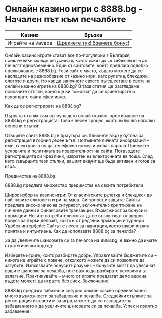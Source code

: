 # Онлайн казино игри с 8888.bg - Начален път към печалбите
| Казино                   | Връзка                                                                                         |
|--------------------------|------------------------------------------------------------------------------------------------|
| Играйте на Vavada        | [Щракнете тук! Вземете бонус!](https://partnervavadarv.com/?promo=664c53c2-c126-47df-a9b6-e93726155fae&target=register) |


Онлайн казино игрите стават все по-популярни в България, привличайки хиляди ентусиасти, които искат да се забавляват и да печелят едновременно. Един от сайтовете, който предлага подобно преживяване, е 8888.bg. Този сайт е място, където можете да се насладите на разнообразие от казино игри, като рулетка, блекджек, слотове и други. Но как да започнете своето пътешествие в света на онлайн казино игрите на 8888.bg? В тази статия ще разгледаме основните стъпки, които ще ви помогнат да се ориентирате и използвате сайта ефективно.

Как да се регистрирате на 8888.bg?

Първата стъпка към вълнуващото онлайн казино преживяване на 8888.bg е регистрацията. Това е лесен процес, който включва няколко основни стъпки:

Отворете сайта 8888.bg в браузъра си.
Кликнете върху бутона за регистрация в горния десен ъгъл.
Попълнете личната информация – име, електронна поща, телефонен номер и желан парола.
Приемете условията и политиката за поверителност на сайта.
Потвърдете регистрацията си чрез линк, изпратен на електронната ви поща.
След като завършите тези стъпки, вашият акаунт ще бъде активен и готов за игра.

Предимства на 8888.bg

8888.bg предлага множество предимства на своите потребители:

Широк избор на казино игри: От класическите рулетка и блекджек до най-новите слотове и игри на маса.
Сигурност и защита: Сайтът предлага високо ниво на сигурност, включително криптиране на личните данни и финансовите транзакции.
Възможност за бонуси и промоции: Новите потребители могат да се възползват от щедри бонуси за първи депозит, както и от редовни промоции и турнири.
Удобен интерфейс: Сайтът е лесен за навигация, което прави играта приятна и интуитивна.
Как да използвате 8888.bg за печалба?

За да увеличите шансовете си за печалба на 8888.bg, е важно да имате стратегически подход:

Изберете игрите, които разбирате добре.
Управлявайте бюджетите си – никога не играйте с повече, отколкото можете да си позволите да загубите.
Използвайте бонусите разумно – бонусите могат да увеличат вашите шансове за печалба, но е важно да разбирате условията за залагане.
Практикувайте – много от игрите предлагат демо версии, където можете да играете без риск.
Заключение

8888.bg предлага забавно и сигурно онлайн казино преживяване с много възможности за забавление и печалба. Следвайки стъпките за регистрация и съветите за игра, можете да се насладите на забавлението и да увеличите шансовете си за печалба. Успех и приятно забавление!
